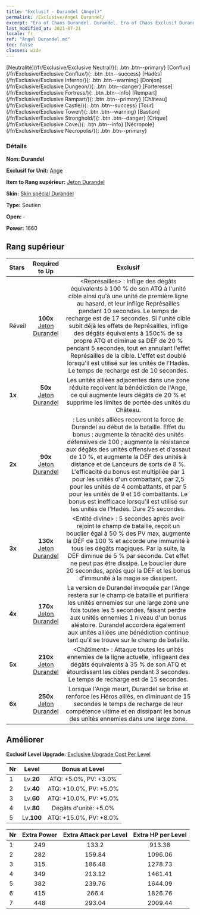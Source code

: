 ```yaml
---
title: "Exclusif - Durandel (Angel)"
permalink: /Exclusive/Angel Durandel/
excerpt: "Era of Chaos Durandel. Durandel. Era of Chaos Exclusif Durandel. Ange Exclusif."
last_modified_at: 2021-07-21
locale: fr
ref: "Angel Durandel.md"
toc: false
classes: wide
---
```

 [Neutralité](/fr/Exclusive/Exclusive Neutral/){: .btn .btn--primary} [Conflux](/fr/Exclusive/Exclusive Conflux/){: .btn .btn--success} [Hadès](/fr/Exclusive/Exclusive Inferno/){: .btn .btn--warning} [Donjon](/fr/Exclusive/Exclusive Dungeon/){: .btn .btn--danger} [Forteresse](/fr/Exclusive/Exclusive Fortress/){: .btn .btn--info} [Rempart](/fr/Exclusive/Exclusive Rampart/){: .btn .btn--primary} [Château](/fr/Exclusive/Exclusive Castle/){: .btn .btn--success} [Tour](/fr/Exclusive/Exclusive Tower/){: .btn .btn--warning} [Bastion](/fr/Exclusive/Exclusive Stronghold/){: .btn .btn--danger} [Crique](/fr/Exclusive/Exclusive Cove/){: .btn .btn--info} [Nécropole](/fr/Exclusive/Exclusive Necropolis/){: .btn .btn--primary} 

### Détails
 **Nom: Durandel** 

 **Exclusif for Unit:** [Ange](/fr/units/Angel/) 

 **Item to Rang supérieur:** [Jeton Durandel](/ItemsFR/con_973/)

 **Skin:** [Skin spécial Durandel](/ItemsFR/con_641/)

 **Type:** Soutien

 **Open:** -

 **Power:** 1660

## Rang supérieur

  |     Stars    |  Required to Up | Exclusif |
  |:-------------|:---------------:|:---------------:|
  |  Réveil  | **100x** [Jeton Durandel](/ItemsFR/con_973/) | <Représailles> : Inflige des dégâts équivalents à 100 % de son ATQ à l'unité cible ainsi qu'à une unité de première ligne au hasard, et leur inflige Représailles pendant 10 secondes. Le temps de recharge est de 17 secondes. Si l'unité cible subit déjà les effets de Représailles, inflige des dégâts équivalents à 150c% de sa propre ATQ et diminue sa DÉF de 20 % pendant 5 secondes, tout en annulant l'effet Représailles de la cible. L'effet est doublé lorsqu'il est utilisé sur les unités de l'Hadès. Le temps de recharge est de 10 secondes. |
  | **1x** <i class="fas fa-star"/> | **50x** [Jeton Durandel](/ItemsFR/con_973/) | Les unités alliées adjacentes dans une zone réduite reçoivent la bénédiction de l'Ange, ce qui augmente leurs dégâts de 20 % et supprime les limites de portée des unités du Château. |
  | **2x** <i class="fas fa-star"/> | **90x** [Jeton Durandel](/ItemsFR/con_973/) | <Durandel> : Les unités alliées recevront la force de Durandel au début de la bataille. Effet du bonus : augmente la ténacité des unités défensives de 100 ; augmente la résistance aux dégâts des unités offensives et d'assaut de 10 %, et augmente la DÉF des unités à distance et de Lanceurs de sorts de 8 %. L'efficacité du bonus est multipliée par 1 pour les unités d'un combattant, par 2,5 pour les unités de 4 combattants, et par 5 pour les unités de 9 et 16 combattants. Le bonus est inefficace lorsqu'il est utilisé sur les unités de l'Hadès. Dure 25 secondes. |
  | **3x** <i class="fas fa-star"/> | **130x** [Jeton Durandel](/ItemsFR/con_973/) | <Entité divine> : 5 secondes après avoir rejoint le champ de bataille, reçoit un bouclier égal à 50 % des PV max, augmente la DÉF de 100 % et accorde une immunité à tous les dégâts magiques. Par la suite, la DÉF diminue de 5 % par seconde. Cet effet ne peut pas être dissipé. Le bouclier dure 20 secondes, après quoi la DÉF et les bonus d'immunité à la magie se dissipent. |
  | **4x** <i class="fas fa-star"/> | **170x** [Jeton Durandel](/ItemsFR/con_973/) | La version de Durandel invoquée par l'Ange restera sur le champ de bataille et purifiera les unités ennemies sur une large zone une fois toutes les 5 secondes, faisant perdre aux unités ennemies 1 niveau d'un bonus aléatoire. Durandel accordera également aux unités alliées une bénédiction continue tant qu'il se trouve sur le champ de bataille. |
  | **5x** <i class="fas fa-star"/> | **210x** [Jeton Durandel](/ItemsFR/con_973/) | <Châtiment> : Attaque toutes les unités ennemies de la ligne actuelle, infligeant des dégâts équivalents à 35 % de son ATQ et étourdissant les cibles pendant 3 secondes. Le temps de recharge est de 15 secondes. |
  | **6x** <i class="fas fa-star"/> | **250x** [Jeton Durandel](/ItemsFR/con_973/) | Lorsque l'Ange meurt, Durandel se brise et renforce les Héros alliés, en diminuant de 15 secondes le temps de recharge de leur compétence ultime et en dissipant les bonus des unités ennemies dans une large zone. |


## Améliorer
 **Exclusif Level Upgrade:** [Exclusive Upgrade Cost Per Level](/Exclusive/ExclusiveUpgradeCostPerLevel/)

  |  Nr  |   Level  | Bonus at Level |
  |:-----|:--------:|:--------------:|
  | 1 | Lv.**20** | ATQ: +5.0%, PV: +3.0% |
  | 2 | Lv.**40** | ATQ: +10.0%, PV: +5.0% |
  | 3 | Lv.**60** | ATQ: +10.0%, PV: +5.0% |
  | 4 | Lv.**80** | Dégâts d'unité: +5.0% |
  | 5 | Lv.**100** | ATQ: +15.0%, PV: +8.0% |


  |  Nr  |  Extra Power | Extra Attack per Level | Extra HP per Level |
  |:-----|:--------:|:--------:|:--------:|
  | 1 | 249 | 133.2 | 913.38 |
  | 2 | 282 | 159.84 | 1096.06 |
  | 3 | 315 | 186.48 | 1278.73 |
  | 4 | 349 | 213.12 | 1461.41 |
  | 5 | 382 | 239.76 | 1644.09 |
  | 6 | 415 | 266.4 | 1826.76 |
  | 7 | 448 | 293.04 | 2009.44 |


